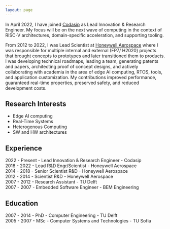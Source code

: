 ```yaml
---
layout: page
---
```


In April 2022, I have joined <a href="https://codasip.com/" target="_blank">Codasip</a> as Lead Innovation & Research Engineer. My focus will be on the next wave of computing in the context of RISC-V architectures, domain-specific acceleration, and supporting tooling.

From 2012 to 2022, I was Lead Scientist at <a href="http://aerospace.honeywell.com/" target="_blank">Honeywell Aerospace</a> where I was responsible for multiple internal and external (FP7/ H2020) projects that brought concepts to prototypes and later transitioned them to products. I was developing technical roadmaps, leading a team, generating patents and papers, architecting proof of concept designs, and actively collaborating with academia in the area of edge AI computing, RTOS, tools, and application customization. My contributions improved performance, guaranteed real-time properties, preserved safety, and reduced development costs.



## Research Interests
* Edge AI computing
* Real-Time Systems 
* Heterogenous Computing
* SW and HW architectures


## Experience
2022 - Present - Lead Innovation & Research Engineer - Codasip <br>
2018 - 2022 - Lead R&D Engr/Scientist  - Honeywell Aerospace <br>
2014 - 2018 - Senior Scientist R&D - Honeywell Aerospace <br>
2012 - 2014 - Scientist R&D - Honeywell Aerospace <br>
2007 - 2012 - Research Assistant - TU Delft <br>
2007 - 2007 - Embedded Software Engineer - BEM Engineering <br>

## Education
2007 - 2014 - PhD - Computer Engineering - TU Delft <br>
2005 - 2007 - MSc - Computer Systems and Technologies - TU Sofia <br>

